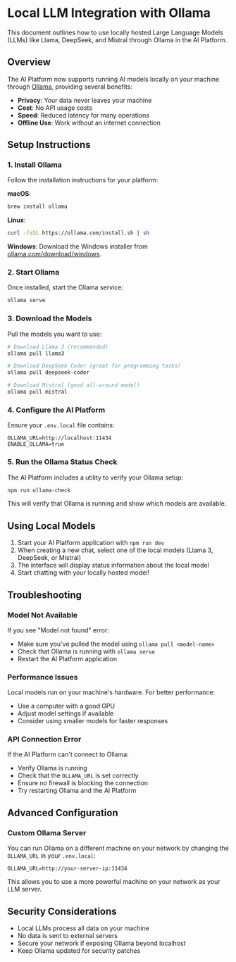 # Local LLM Integration with Ollama

This document outlines how to use locally hosted Large Language Models (LLMs) like Llama, DeepSeek, and Mistral through Ollama in the AI Platform.

## Overview

The AI Platform now supports running AI models locally on your machine through [Ollama](https://ollama.com/), providing several benefits:

- **Privacy**: Your data never leaves your machine
- **Cost**: No API usage costs
- **Speed**: Reduced latency for many operations
- **Offline Use**: Work without an internet connection

## Setup Instructions

### 1. Install Ollama

Follow the installation instructions for your platform:

**macOS**:
```bash
brew install ollama
```

**Linux**:
```bash
curl -fsSL https://ollama.com/install.sh | sh
```

**Windows**:
Download the Windows installer from [ollama.com/download/windows](https://ollama.com/download/windows).

### 2. Start Ollama

Once installed, start the Ollama service:

```bash
ollama serve
```

### 3. Download the Models

Pull the models you want to use:

```bash
# Download Llama 3 (recommended)
ollama pull llama3

# Download DeepSeek Coder (great for programming tasks)
ollama pull deepseek-coder

# Download Mistral (good all-around model)
ollama pull mistral
```

### 4. Configure the AI Platform

Ensure your `.env.local` file contains:

```
OLLAMA_URL=http://localhost:11434
ENABLE_OLLAMA=true
```

### 5. Run the Ollama Status Check

The AI Platform includes a utility to verify your Ollama setup:

```bash
npm run ollama-check
```

This will verify that Ollama is running and show which models are available.

## Using Local Models

1. Start your AI Platform application with `npm run dev`
2. When creating a new chat, select one of the local models (Llama 3, DeepSeek, or Mistral)
3. The interface will display status information about the local model
4. Start chatting with your locally hosted model!

## Troubleshooting

### Model Not Available

If you see "Model not found" error:
- Make sure you've pulled the model using `ollama pull <model-name>`
- Check that Ollama is running with `ollama serve`
- Restart the AI Platform application

### Performance Issues

Local models run on your machine's hardware. For better performance:
- Use a computer with a good GPU
- Adjust model settings if available
- Consider using smaller models for faster responses

### API Connection Error

If the AI Platform can't connect to Ollama:
- Verify Ollama is running
- Check that the `OLLAMA_URL` is set correctly
- Ensure no firewall is blocking the connection
- Try restarting Ollama and the AI Platform

## Advanced Configuration

### Custom Ollama Server

You can run Ollama on a different machine on your network by changing the `OLLAMA_URL` in your `.env.local`:

```
OLLAMA_URL=http://your-server-ip:11434
```

This allows you to use a more powerful machine on your network as your LLM server.

## Security Considerations

- Local LLMs process all data on your machine
- No data is sent to external servers
- Secure your network if exposing Ollama beyond localhost
- Keep Ollama updated for security patches 